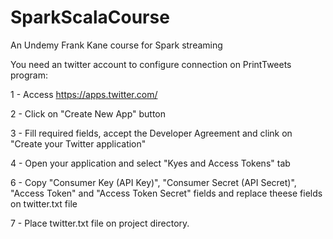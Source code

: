 # SparkScalaCourse
An Undemy Frank Kane course for Spark streaming

You need an twitter account to configure connection on PrintTweets program:

1 - Access https://apps.twitter.com/

2 - Click on "Create New App" button

3 - Fill required fields, accept the Developer Agreement and clink on "Create your Twitter application"

4 - Open your application and select "Kyes and Access Tokens" tab

6 - Copy "Consumer Key (API Key)", "Consumer Secret (API Secret)", "Access Token" and "Access Token Secret" fields and replace theese fields on twitter.txt file

7 - Place twitter.txt file on project directory.

